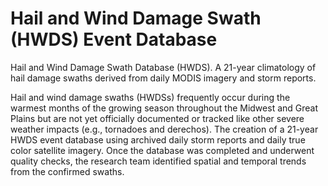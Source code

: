 # Hail and Wind Damage Swath (HWDS) Event Database
Hail and Wind Damage Swath Database (HWDS). A 21-year climatology of hail damage swaths derived from daily MODIS imagery and storm reports. 



Hail and wind damage swaths (HWDSs) frequently occur during the warmest months of the growing season throughout the Midwest and Great Plains 
but are not yet officially documented or tracked like other severe weather impacts (e.g., tornadoes and derechos). The creation of a 21-year 
HWDS event database using archived daily storm reports and daily true color satellite imagery. Once the database was completed and underwent 
quality checks, the research team identified spatial and temporal trends from the confirmed swaths.

